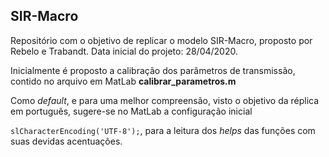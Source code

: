 ## SIR-Macro

Repositório com o objetivo de replicar o modelo SIR-Macro, proposto por Rebelo e Trabandt. Data inicial do projeto: 28/04/2020.

Inicialmente é proposto a calibração dos parâmetros de transmissão, contido no arquivo em MatLab **calibrar_parametros.m**


Como *default*, e para uma melhor compreensão, visto o objetivo da réplica em português, sugere-se no MatLab a configuração inicial

`slCharacterEncoding('UTF-8');`, para a leitura dos *helps* das funções com suas devidas acentuações.
